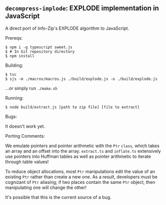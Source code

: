 ## `decompress-implode`: EXPLODE implementation in JavaScript

A direct port of Info-Zip's EXPLODE algorithm to JavaScript.

Prereqs:

```
$ npm i -g typescript sweet.js
$ # In Git repository directory
$ npm install
```

Building:

```
$ tsc
$ sjs -m ./macros/macros.js ./build/explode.js -o ./build/explode.js
```

...or simply run `./make.sh`

Running:

```
$ node build/extract.js [path to zip file] [file to extract]
```

Bugs:

It doesn't work yet.

Porting Comments:

We emulate pointers and pointer arithmetic with the `Ptr` `class`, which
takes an array and an offset into the array. `extract.ts` and `inflate.ts`
extensively use pointers into Huffman tables as well as pointer arithmetic
to iterate through table values!

To reduce object allocations, most `Ptr` manipulations edit the value of
an existing `Ptr` rather than create a new one. As a result, developers
must be cognizant of `Ptr` aliasing; if two places contain the same `Ptr`
object, then manipulating one will change the other!

It's possible that this is the current source of a bug.
